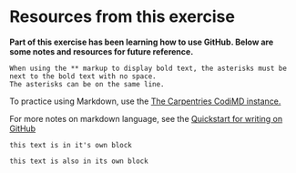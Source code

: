 # Resources from this exercise
**Part of this exercise has been learning how to use GitHub. 
Below are some notes and resources for future reference.**

```
When using the ** markup to display bold text, the asterisks must be next to the bold text with no space.
The asterisks can be on the same line.
``` 

To practice using Markdown, use the [The Carpentries CodiMD instance.](https://https://codimd.carpentries.org/OCiahPOvTI6zjgdu2qqTpA)

For more notes on markdown language, see the [Quickstart for writing on GitHub](https://https://docs.github.com/en/get-started/writing-on-github/getting-started-with-writing-and-formatting-on-github/quickstart-for-writing-on-github)
```
this text is in it's own block
```

```
this text is also in its own block
```
